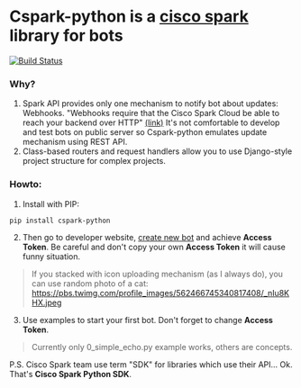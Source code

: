 # Cspark-python is a [cisco spark](https://www.ciscospark.com/) library for bots

[![Build Status](https://travis-ci.org/Matvey-Kuk/cspark-python.svg?branch=master)](https://travis-ci.org/Matvey-Kuk/cspark-python)

### Why?

1. Spark API provides only one mechanism to notify bot about updates: Webhooks.
"Webhooks require that the Cisco Spark Cloud be able to reach your backend over HTTP" 
[(link)](https://developer.ciscospark.com/webhooks-explained.html#auth)
It's not comfortable to develop and test bots on public server so Cspark-python
emulates update mechanism using REST API.
2. Class-based routers and request handlers allow you to use Django-style project 
structure for complex projects.

### Howto:

1. Install with PIP:
```
pip install cspark-python
```

2. Then go to developer website, [create new bot](https://developer.ciscospark.com/apps.html) and achieve **Access Token**. 
Be careful and don't copy your own **Access Token** it will cause funny situation.  

> If you stacked with icon uploading mechanism (as I always do), you can use random photo of a cat: https://pbs.twimg.com/profile_images/562466745340817408/_nIu8KHX.jpeg 

3. Use examples to start your first bot. Don't forget to change **Access Token**.

> Currently only 0_simple_echo.py example works, others are concepts.

P.S. Cisco Spark team use term "SDK" for libraries which use their API... Ok. That's **Cisco Spark Python SDK**.   